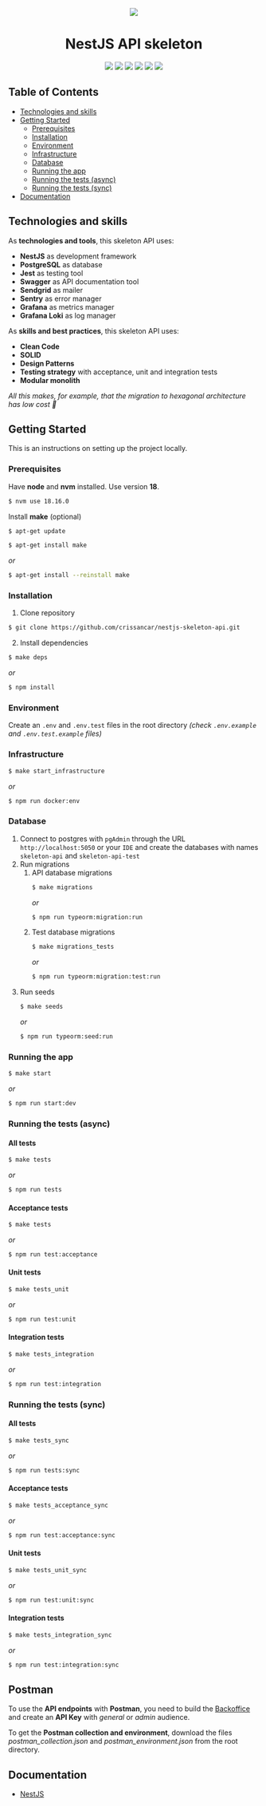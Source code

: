 <div align="center">
  <p>
    <a href="https://postimg.cc/3W6yhNds">
      <img src="https://i.postimg.cc/Dyf1qbFw/pngimg-com-skeleton-PNG42640.png">
    </a>
  </p>

  <h1>NestJS API skeleton</h1>

  <p>
    <img src="https://img.shields.io/badge/node.js-6DA55F?style=for-the-badge&logo=node.js&logoColor=white">
    <img src="https://img.shields.io/badge/typescript-%23007ACC.svg?style=for-the-badge&logo=typescript&logoColor=white">
    <img src="https://img.shields.io/badge/nestjs-%23E0234E.svg?style=for-the-badge&logo=nestjs&logoColor=white">
    <img src="https://img.shields.io/badge/npm-CB3837?style=for-the-badge&logo=npm&logoColor=white">
    <img src="https://img.shields.io/badge/-jest-%23C21325?style=for-the-badge&logo=jest&logoColor=white">
    <img src="https://img.shields.io/badge/-Swagger-%23Clojure?style=for-the-badge&logo=swagger&logoColor=white">
  </p>
</div>

<!-- TABLE OF CONTENTS -->
## Table of Contents

* [Technologies and skills](#technologies-and-skills)
* [Getting Started](#getting-started)
    * [Prerequisites](#prerequisites)
    * [Installation](#installation)
    * [Environment](#environment)
    * [Infrastructure](#infrastructure)
    * [Database](#database)
    * [Running the app](#running-the-app)
    * [Running the tests (async)](#running-the-tests-async)
    * [Running the tests (sync)](#running-the-tests-sync)
* [Documentation](#documentation)

<!-- Technologies -->
## Technologies and skills
As **technologies and tools**, this skeleton API uses:
- **NestJS** as development framework
- **PostgreSQL** as database
- **Jest** as testing tool
- **Swagger** as API documentation tool
- **Sendgrid** as mailer
- **Sentry** as error manager
- **Grafana** as metrics manager
- **Grafana Loki** as log manager

As **skills and best practices**, this skeleton API uses:
- **Clean Code**
- **SOLID**
- **Design Patterns**
- **Testing strategy** with acceptance, unit and integration tests
- **Modular monolith**

*All this makes, for example, that the migration to hexagonal architecture has low cost 💪*

<!-- GETTING STARTED -->
## Getting Started

This is an instructions on setting up the project locally.

### Prerequisites
Have **node** and **nvm** installed. Use version **18**.
```bash
$ nvm use 18.16.0
```
Install **make** (optional)
```bash
$ apt-get update
```
```bash
$ apt-get install make
```
_or_
```bash
$ apt-get install --reinstall make
```

### Installation

1. Clone repository
```bash
$ git clone https://github.com/crissancar/nestjs-skeleton-api.git
```
2. Install dependencies
```bash
$ make deps
```
_or_
```bash
$ npm install
```

### Environment
Create an `.env` and `.env.test` files in the root directory *(check `.env.example` and `.env.test.example` files)*

### Infrastructure

```bash
$ make start_infrastructure
```
_or_
```bash
$ npm run docker:env
```

### Database

1. Connect to postgres with `pgAdmin` through the URL `http://localhost:5050` or your `IDE` and create the databases with names `skeleton-api` and `skeleton-api-test`
2. Run migrations
    1. API database migrations
        ```bash
        $ make migrations
        ```
        _or_
        ```bash
        $ npm run typeorm:migration:run
        ```
    2. Test database migrations
        ```bash
        $ make migrations_tests
        ```
        _or_
        ```bash
        $ npm run typeorm:migration:test:run
        ```
3. Run seeds
    ```bash
    $ make seeds
    ```
    _or_
    ```bash
    $ npm run typeorm:seed:run
    ```

### Running the app
```bash
$ make start
```
_or_
```bash
$ npm run start:dev
```

### Running the tests (async)
#### All tests
```bash
$ make tests
```
_or_
```bash
$ npm run tests
```
#### Acceptance tests
```bash
$ make tests
```
_or_
```bash
$ npm run test:acceptance
```
#### Unit tests
```bash
$ make tests_unit
```
_or_
```bash
$ npm run test:unit
```
#### Integration tests
```bash
$ make tests_integration
```
_or_
```bash
$ npm run test:integration
```

### Running the tests (sync)
#### All tests
```bash
$ make tests_sync
```
_or_
```bash
$ npm run tests:sync
```
#### Acceptance tests
```bash
$ make tests_acceptance_sync
```
_or_
```bash
$ npm run test:acceptance:sync
```
#### Unit tests
```bash
$ make tests_unit_sync
```
_or_
```bash
$ npm run test:unit:sync
```
#### Integration tests
```bash
$ make tests_integration_sync
```
_or_
```bash
$ npm run test:integration:sync
```

<!-- POSTMAN -->
## Postman
To use the **API endpoints** with **Postman**, you need to build the [Backoffice](https://github.com/crissancar/nestjs-skeleton-backoffice) and create an **API Key** with *general* or *admin* audience.

To get the **Postman collection and environment**, download the files *postman_collection.json* and *postman_environment.json* from the root directory.

<!-- DOCUMENTATION -->
## Documentation
-  [NestJS](https://docs.nestjs.com/)
